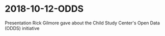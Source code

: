 # 2018-10-12-ODDS
Presentation Rick Gilmore gave about the Child Study Center's Open Data (ODDS) initiative

